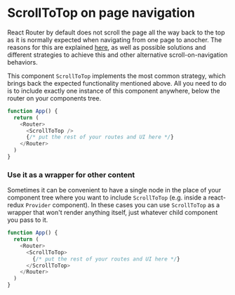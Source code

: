 # ScrollToTop on page navigation

React Router by default does not scroll the page all the way back to the top as it is normally expected when navigating from one page to anocher. The reasons for this are explained [here](https://reacttraining.com/react-router/web/guides/scroll-restoration), as well as possible solutions and different strategies to achieve this and other alternative scroll-on-navigation behaviors.

This component `ScrollToTop` implements the most common strategy, which brings back the expected functionality mentioned above. All you need to do is to include exactly one instance of this component anywhere, below the router on your components tree.

```javascript
function App() {
  return (
    <Router>
      <ScrollToTop />
      {/* put the rest of your routes and UI here */}
    </Router>
  )
}
```

### Use it as a wrapper for other content

Sometimes it can be convenient to have a single node in the place of your component tree where you want to include `ScrollToTop` (e.g. inside a react-redux `Provider` component). In these cases you can use `ScrollToTop` as a wrapper that won't render anything itself, just whatever child component you pass to it.

```javascript
function App() {
  return (
    <Router>
      <ScrollToTop>
        {/* put the rest of your routes and UI here */}
      </ScrollToTop>
    </Router>
  )
}
```
